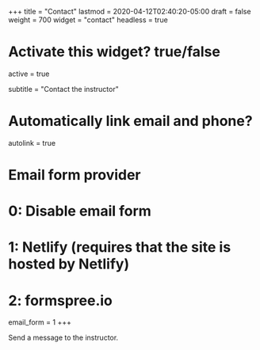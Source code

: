 +++
title = "Contact"
lastmod = 2020-04-12T02:40:20-05:00
draft = false
weight = 700
widget = "contact"
headless = true
# Activate this widget? true/false
active = true

subtitle = "Contact the instructor"

# Automatically link email and phone?
autolink = true

# Email form provider
#   0: Disable email form
#   1: Netlify (requires that the site is hosted by Netlify)
#   2: formspree.io
email_form = 1
+++

Send a message to the instructor.
